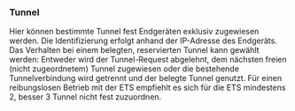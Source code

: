 ### Tunnel

Hier können bestimmte Tunnel fest Endgeräten exklusiv zugewiesen werden. Die Identifizierung erfolgt anhand der IP-Adresse des Endgeräts.
Das Verhalten bei einem belegten, reservierten Tunnel kann gewählt werden: Entweder wird der Tunnel-Request abgelehnt, dem nächsten freien (nicht zugeordnetem) Tunnel zugewiesen oder die bestehende Tunnelverbindung wird getrennt und der belegte Tunnel genutzt.
Für einen reibungslosen Betrieb mit der ETS empfiehlt es sich für die ETS mindestens 2, besser 3 Tunnel nicht fest zuzuordnen.